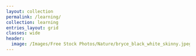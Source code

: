 ```yaml
---
layout: collection
permalink: /learning/
collection: learning
entries_layout: grid
classes: wide
header:
  image: /Images/Free Stock Photos/Nature/bryce_black_white_skinny.jpeg
---
```

